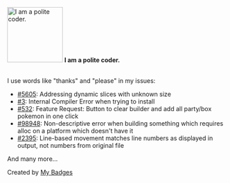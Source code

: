 <img src="https://my-badges.github.io/my-badges/polite-coder.png" alt="I am a polite coder." title="I am a polite coder." width="128">
<strong>I am a polite coder.</strong>
<br><br>

I use words like "thanks" and "please" in my issues:

- <a href="https://github.com/rust-lang/rust-clippy/issues/5605">#5605</a>: Addressing dynamic slices with unknown size
- <a href="https://github.com/MarioSchwalbe/homebrew-gcc-musl-cross/issues/3">#3</a>: Internal Compiler Error when trying to install
- <a href="https://github.com/diballesteros/nuzlocke/issues/532">#532</a>: Feature Request: Button to clear builder and add all party/box pokemon in one click
- <a href="https://github.com/rust-lang/rust/issues/98948">#98948</a>: Non-descriptive error when building something which requires alloc on a platform which doesn't have it
- <a href="https://github.com/sharkdp/bat/issues/2395">#2395</a>: Line-based movement matches line numbers as displayed in output, not numbers from original file

 And many more...


Created by <a href="https://github.com/my-badges/my-badges">My Badges</a>